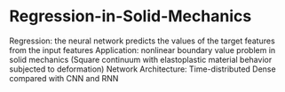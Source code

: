 # Regression-in-Solid-Mechanics

Regression: the neural network predicts the values of the target features from the input features
Application: nonlinear boundary value problem in solid mechanics (Square continuum with elastoplastic material behavior subjected to deformation)
Network Architecture: Time-distributed Dense compared with CNN and RNN
